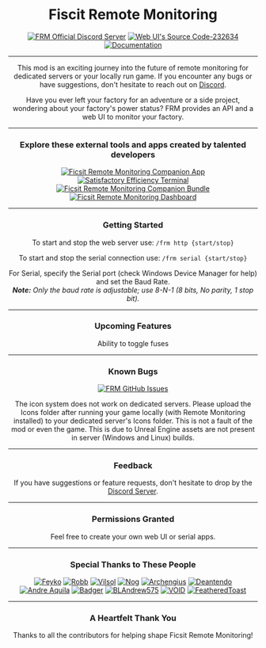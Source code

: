 <h1 align="center">Fiscit Remote Monitoring</h1>

<p align="center">
   <a href="https://discord.gg/c6446HTHpu"><img src="https://img.shields.io/badge/FRM's Official Discord Server-232634?style=for-the-badge&logo=discord&logoColor=232634&color=F2C800" alt="FRM Official Discord Server"></a>
   <a href="https://github.com/V0IDL355/FRM-s-WebUI-Source"><img src="https://img.shields.io/badge/Web UI's Source Code-232634?style=for-the-badge&logo=github&logoColor=232634&color=F2C800" alt="Web UI's Source Code-232634"></a>
   <a href="https://docs.ficsit.app/ficsitremotemonitoring/latest/"><img src="https://img.shields.io/badge/Documentation-232634?style=for-the-badge&logo=readthedocs&logoColor=232634&color=F2C800" alt="Documentation"></a>
</p>

---

<p align="center">This mod is an exciting journey into the future of remote monitoring for dedicated servers or your locally run game. If you encounter any bugs or have suggestions, don't hesitate to reach out on <a href="https://discord.gg/c6446HTHpu">Discord</a>.</p>
<p align="center">Have you ever left your factory for an adventure or a side project, wondering about your factory's power status? FRM provides an API and a web UI to monitor your factory.</p>

---

<h3 align="center">Explore these external tools and apps created by talented developers</h3>
<p align="center">
   <a href="https://github.com/AP-Hunt/FicsitRemoteMonitoringCompanion/releases/"><img src="https://img.shields.io/badge/Ficsit Remote Monitoring Companion App-232634?style=for-the-badge&logo=github&logoColor=232634&color=F2C800" alt="Ficsit Remote Monitoring Companion App"></a>
   <a href="https://github.com/kikookraft/satisfactory-efficiency-terminal"><img src="https://img.shields.io/badge/Satisfactory Efficiency Terminal-232634?style=for-the-badge&logo=github&logoColor=232634&color=F2C800" alt="Satisfactory Efficiency Terminal"></a>
   <a href="https://github.com/featheredtoast/satisfactory-monitoring"><img src="https://img.shields.io/badge/Ficsit Remote Monitoring Companion Bundle-232634?style=for-the-badge&logo=github&logoColor=232634&color=F2C800" alt="Ficsit Remote Monitoring Companion Bundle"></a>
   <a href="https://github.com/Jonathan-Hofmann/ficsit-remote-monitoring-dasboard"><img src="https://img.shields.io/badge/Ficsit Remote Monitoring Dashboard-232634?style=for-the-badge&logo=github&logoColor=232634&color=F2C800" alt="Ficsit Remote Monitoring Dashboard"></a>
</p>

---

<h3 align="center">Getting Started</h3>
<p align="center">To start and stop the web server use: <code>/frm http {start/stop}</code></p>
<p align="center">To start and stop the serial connection use: <code>/frm serial {start/stop}</code></p>
<p align="center">
   For Serial, specify the Serial port (check Windows Device Manager for help) and set the Baud Rate.
   <br>
   <em><strong>Note:</strong> Only the baud rate is adjustable; use 8-N-1 (8 bits, No parity, 1 stop bit).</em>
</p>

---

<h3 align="center">Upcoming Features</h3>
<p align="center">
   Ability to toggle fuses
</p>

---

<h3 align="center">Known Bugs</h3>
<p align="center">
<a href="https://github.com/porisius/FicsitRemoteMonitoring/issues"><img src="https://img.shields.io/badge/FRM GitHub Issues-232634?style=for-the-badge&logo=github&logoColor=232634&color=F2C800" alt="FRM GitHub Issues"></a>
</p>
<p align="center">
The icon system does not work on dedicated servers. Please upload the Icons folder after running your game locally (with Remote Monitoring installed) to your dedicated server's Icons folder. This is not a fault of the mod or even the game. This is due to Unreal Engine assets are not present in server (Windows and Linux) builds.
   </p>

---

<h3 align="center">Feedback</h3>
<p align="center">If you have suggestions or feature requests, don't hesitate to drop by the <a href="https://discord.gg/c6446HTHpu">Discord Server</a>.</p>

---

<h3 align="center">Permissions Granted</h3>
<p align="center">Feel free to create your own web UI or serial apps.</p>

---

<h3 align="center">Special Thanks to These People</h3>
<p align="center">
   <a href="https://discordapp.com/users/227473074616795137"><img src="https://img.shields.io/badge/Feyko-232634?style=for-the-badge&logo=discord&logoColor=232634&color=F2C800" alt="Feyko"></a>
   <a href="https://discordapp.com/users/187385442549628928"><img src="https://img.shields.io/badge/Robb-232634?style=for-the-badge&logo=discord&logoColor=232634&color=F2C800" alt="Robb"></a>
   <a href="https://discordapp.com/users/135134753534771201"><img src="https://img.shields.io/badge/Vilsol-232634?style=for-the-badge&logo=discord&logoColor=232634&color=F2C800" alt="Vilsol"></a>
   <a href="https://discordapp.com/users/277050857852370944"><img src="https://img.shields.io/badge/Nog-232634?style=for-the-badge&logo=discord&logoColor=232634&color=F2C800" alt="Nog"></a>
   <a href="https://discordapp.com/users/163955176313585666"><img src="https://img.shields.io/badge/Archengius-232634?style=for-the-badge&logo=discord&logoColor=232634&color=F2C800" alt="Archengius"></a>
   <a href="https://discordapp.com/users/293484684787056640"><img src="https://img.shields.io/badge/Deantendo-232634?style=for-the-badge&logo=discord&logoColor=232634&color=F2C800" alt="Deantendo"></a>
   <a href="https://discordapp.com/users/294943551605702667"><img src="https://img.shields.io/badge/Andre Aquila-232634?style=for-the-badge&logo=discord&logoColor=232634&color=F2C800" alt="Andre Aquila"></a>
   <a href="https://discordapp.com/users/186896287856197633"><img src="https://img.shields.io/badge/Badger-232634?style=for-the-badge&logo=discord&logoColor=232634&color=F2C800" alt="Badger"></a>
   <a href="https://discordapp.com/users/509759568037937152"><img src="https://img.shields.io/badge/BLAndrew575-232634?style=for-the-badge&logo=discord&logoColor=232634&color=F2C800" alt="BLAndrew575"></a>
   <a href="https://discordapp.com/users/212243828831289344"><img src="https://img.shields.io/badge/VOID-232634?style=for-the-badge&logo=discord&logoColor=232634&color=F2C800" alt="VOID"></a>
   <a href="https://discordapp.com/users/130401633564753920"><img src="https://img.shields.io/badge/FeatheredToast-232634?style=for-the-badge&logo=discord&logoColor=232634&color=F2C800" alt="FeatheredToast"></a>
</p>

---

<h3 align="center">A Heartfelt Thank You</h3>
<p align="center">Thanks to all the contributors for helping shape Ficsit Remote Monitoring!</p>

